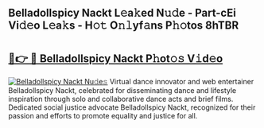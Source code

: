 ## Belladollspicy Nackt L𝚎a𝚔ed N𝚞𝚍e - Part-cEi Vi𝚍𝚎o L𝚎a𝚔s - H𝚘𝚝 O𝚗𝚕yf𝚊ns P𝚑𝚘tos 8hTBR

# <h2><a href="http://kf10o1q.oniu.top/?m=Belladollspicy+Nackt">🔗👉 🔴 Belladollspicy Nackt P𝚑ot𝚘𝚜 V𝚒d𝚎o</a></h2>

[![Belladollspicy Nackt Nu𝚍e𝚜](https://i.imgur.com/0qMVB7G.gif)](http://kf10o1q.oniu.top/?m=Belladollspicy+Nackt)
Virtual dance innovator and web entertainer Belladollspicy Nackt, celebrated for disseminating dance and lifestyle inspiration through solo and collaborative dance acts and brief films. Dedicated social justice advocate Belladollspicy Nackt, recognized for their passion and efforts to promote equality and justice for all.  
